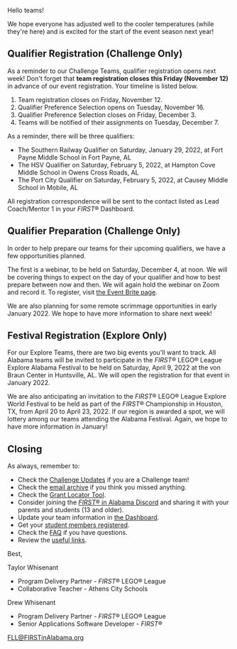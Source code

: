 Hello teams!

We hope everyone has adjusted well to the cooler temperatures (while they're here) and is excited for the start of the event season next year!

## Qualifier Registration (Challenge Only)

As a reminder to our Challenge Teams, qualifier registration opens next week! Don't forget that **team registration closes this Friday (November 12)** in advance of our event registration. Your timeline is listed below.
1. Team registration closes on Friday, November 12.
2. Qualifier Preference Selection opens on Tuesday, November 16.
3. Qualifier Preference Selection closes on Friday, December 3.
4. Teams will be notified of their assignments on Tuesday, December 7.

As a reminder, there will be three qualifiers:
- The Southern Railway Qualifier on Saturday, January 29, 2022, at Fort Payne Middle School in Fort Payne, AL
- The HSV Qualifier on Saturday, February 5, 2022, at Hampton Cove Middle School in Owens Cross Roads, AL
- The Port City Qualifier on Saturday, February 5, 2022, at Causey Middle School in Mobile, AL

All registration correspondence will be sent to the contact listed as Lead Coach/Mentor 1 in your *FIRST*&reg; Dashboard.


## Qualifier Preparation (Challenge Only)

In order to help prepare our teams for their upcoming qualifiers, we have a few opportunities planned.

The first is a webinar, to be held on Saturday, December 4, at noon. We will be covering things to expect on the day of your qualifier and how to best prepare between now and then. We will again hold the webinar on Zoom and record it. To register, visit [the Event Brite page](https://www.eventbrite.com/e/fll-qualifier-prep-tickets-169525217489).

We are also planning for some remote scrimmage opportunities in early January 2022. We hope to have more information to share next week!


## Festival Registration (Explore Only)

For our Explore Teams, there are two big events you'll want to track. All Alabama teams will be invited to participate in the *FIRST*&reg; LEGO&reg; League Explore Alabama Festival to be held on Saturday, April 9, 2022 at the von Braun Center in Huntsville, AL. We will open the registration for that event in January 2022.

We are also anticipating an invitation to the *FIRST*&reg; LEGO&reg; League Explore World Festival to be held as part of the *FIRST*&reg; Championship in Houston, TX, from April 20 to April 23, 2022. If our region is awarded a spot, we will lottery among our teams attending the Alabama Festival. Again, we hope to have more information in January!


## Closing

As always, remember to:
- Check the [Challenge Updates](https://firstinspiresst01.blob.core.windows.net/first-forward/fll-challenge/fll-challenge-cargo-connect-challenge-updates.pdf) if you are a Challenge team!
- Check the [email archive](https://github.com/drewwhis/first-in-alabama/tree/main/2021-2022/email-blasts) if you think you missed anything.
- Check the [Grant Locator Tool](https://www.firstinspires.org/robotics/team-grants).
- Consider joining the [*FIRST*&reg; in Alabama Discord](http://discord.gg/7eyJvm3) and sharing it with your parents and students (13 and older).
- Update your team information in [the Dashboard](https://my.firstinspires.org/Dashboard/).
- Get your [student members registered](https://www.firstinspires.org/resource-library/youth-registration-system).
- Check the [FAQ](https://github.com/drewwhis/first-in-alabama/wiki/Frequently-Asked-Questions) if you have questions.
- Review the [useful links](https://github.com/drewwhis/first-in-alabama/wiki/Useful-Links).

Best,

Taylor Whisenant
- Program Delivery Partner - *FIRST*&reg; LEGO&reg; League
- Collaborative Teacher - Athens City Schools

Drew Whisenant
- Program Delivery Partner - *FIRST*&reg; LEGO&reg; League
- Senior Applications Software Developer - *FIRST*&reg;

FLL@FIRSTinAlabama.org